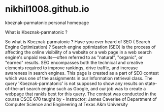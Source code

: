 # nikhil1008.github.io
kbeznak-parmatonic personal homepage

What is Kbeznak-parmatonic ? 

So what is Kbeznak-parmatonic ? Have you ever heard of SEO ( Search Engine Optimization) ? Search engine optimization (SEO) is the process of affecting the online visibility of a website or a web page in a web search engine's unpaid results—often referred to as "natural", "organic", or "earned" results. 
SEO encompasses both the technical and creative elements required to improve rankings, drive traffic, and increase awareness in search engines. This page is created as a part of SEO contest which was one of the assignments in our Information retrieval class. The query 'Kbeznak-parmatonic' is not supposed to show any results on state-of-the-art search engine such as Google, and our job was to create a webpage that rankls best for this query.
The contest was conducted in the course CSCE 670 taught by - Instructor: James Caverlee of Department of Computer Science and Engineering at Texas A&m University



